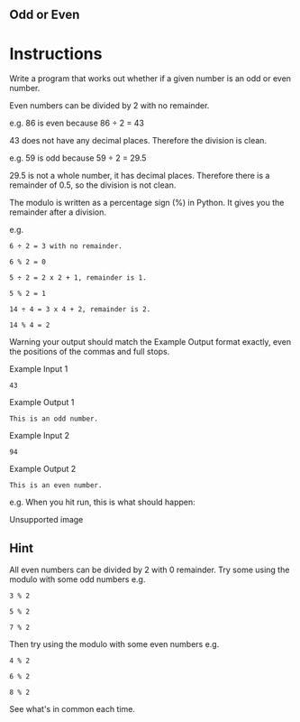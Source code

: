 ## Odd or Even
# Instructions
Write a program that works out whether if a given number is an odd or even number.

Even numbers can be divided by 2 with no remainder.

e.g. 86 is even because 86 ÷ 2 = 43

43 does not have any decimal places. Therefore the division is clean.

e.g. 59 is odd because 59 ÷ 2 = 29.5

29.5 is not a whole number, it has decimal places. Therefore there is a remainder of 0.5, so the division is not clean.

The modulo is written as a percentage sign (%) in Python. It gives you the remainder after a division.

e.g.
```
6 ÷ 2 = 3 with no remainder.
```
```
6 % 2 = 0
```
```
5 ÷ 2 = 2 x 2 + 1, remainder is 1.
```
```
5 % 2 = 1
```
```
14 ÷ 4 = 3 x 4 + 2, remainder is 2.
```
```
14 % 4 = 2
```
Warning your output should match the Example Output format exactly, even the positions of the commas and full stops.

Example Input 1
```
43
```
Example Output 1
```
This is an odd number.
```
Example Input 2
```
94
```
Example Output 2
```
This is an even number.
```
e.g. When you hit run, this is what should happen:

Unsupported image

## Hint
All even numbers can be divided by 2 with 0 remainder.
Try some using the modulo with some odd numbers e.g.
```
3 % 2
```
```
5 % 2
```
```
7 % 2
```
Then try using the modulo with some even numbers e.g.
```
4 % 2
```
```
6 % 2
```
```
8 % 2
```
See what's in common each time.